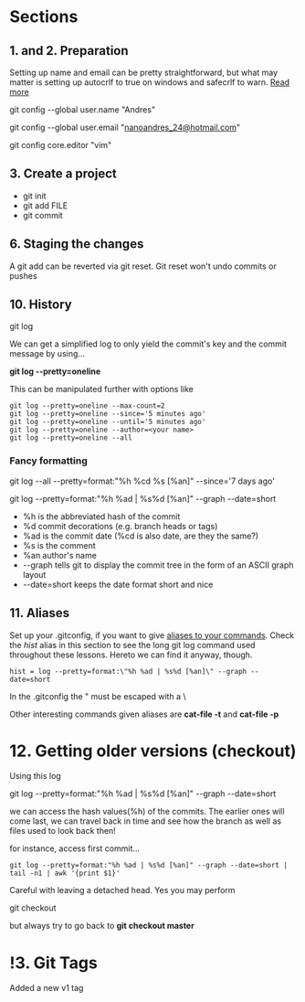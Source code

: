 # Sections

## 1. and 2. Preparation

Setting up name and email can be pretty straightforward, but what may matter is setting up autocrlf to true on windows and safecrlf to warn. [Read more](https://githowto.com/setup)

git config --global user.name "Andres"

git config --global user.email "nanoandres_24@hotmail.com"

git config core.editor "vim"

## 3. Create a project

- git init
- git add FILE
- git commit

## 6. Staging the changes

A git add can be reverted via git reset. Git reset won't undo commits or pushes

## 10. History

git log 

We can get a simplified log to only yield the commit's key and the commit message by using...

**git log --pretty=oneline**

This can be manipulated further with options like 

```
git log --pretty=oneline --max-count=2
git log --pretty=oneline --since='5 minutes ago'
git log --pretty=oneline --until='5 minutes ago'
git log --pretty=oneline --author=<your name>
git log --pretty=oneline --all
```
### Fancy formatting

git log --all --pretty=format:"%h %cd %s [%an]" --since='7 days ago'

git log --pretty=format:"%h %ad | %s%d [%an]" --graph --date=short

- %h is the abbreviated hash of the commit
- %d commit decorations (e.g. branch heads or tags)
- %ad is the commit date (%cd is also date, are they the same?)
- %s is the comment
- %an author's name
- --graph tells git to display the commit tree in the form of an ASCII graph layout
- --date=short keeps the date format short and nice

## 11. Aliases
Set up your .gitconfig, if you want to give [aliases to your commands](https://githowto.com/aliases).
Check the *hist* alias in this section to see the long git log command used throughout these lessons. Hereto we can find it anyway, though.

```
hist = log --pretty=format:\"%h %ad | %s%d [%an]\" --graph --date=short
```
In the .gitconfig the " must be escaped with a \

Other interesting commands given aliases are **cat-file -t** and **cat-file -p**
# 12. Getting older versions (checkout)

Using this log

git log --pretty=format:"%h %ad | %s%d [%an]" --graph --date=short

we can access the hash values(%h) of the commits. The earlier ones will come last, we can travel back in time and see how the branch as well as files used to look back then!

for instance, access first commit...

```
git log --pretty=format:"%h %ad | %s%d [%an]" --graph --date=short | tail -n1 | awk '{print $1}'
```

Careful with leaving a detached head. Yes you may perform

git checkout <hash>
  
but always try to go back to **git checkout master**

# !3. Git Tags

Added a new v1 tag
